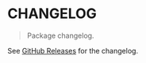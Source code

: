 # CHANGELOG

> Package changelog.

See [GitHub Releases](https://github.com/stdlib-js/stats-base-nanstdevpn/releases) for the changelog.